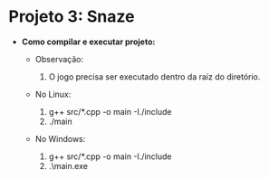 # Projeto 3: Snaze

* **Como compilar e executar projeto:**

    - Observação: 
        1. O jogo precisa ser executado dentro da raíz do diretório.

    - No Linux:
        1. g++ src/*.cpp -o main -I./include
        2. ./main
    - No Windows:
        1. g++ src/*.cpp -o main -I./include
        2. .\main.exe
